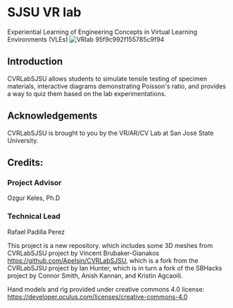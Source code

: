 # SJSU VR lab
Experiential Learning of Engineering Concepts in Virtual Learning Environments (VLEs)
![VRlab 95f9c992f155785c9f94](https://user-images.githubusercontent.com/38381290/199352505-c72681df-b7b1-4a67-8700-f613e88a4b90.gif)


## Introduction
CVRLabSJSU allows students to simulate tensile testing of specimen materials, interactive diagrams demonstrating Poisson's ratio, and provides a way to quiz them based on the lab experimentations.

## Acknowledgements
CVRLabSJSU is brought to you by the VR/AR/CV Lab at San José State University.

## Credits:

### Project Advisor
Ozgur Keles, Ph.D

### Technical Lead
Rafael Padilla Perez

This project is a new repository. which includes some 3D meshes from CVRLabSJSU project by Vincent Brubaker-Gianakos https://github.com/Apelsin/CVRLabSJSU, which is a fork from the CVRLabSJSU project by Ian Hunter, which is in turn a fork of the SBHacks project by Connor Smith, Anish Kannan, and Kristin Agcaoili.

Hand models and rig provided under creative commons 4.0 license: https://developer.oculus.com/licenses/creative-commons-4.0

